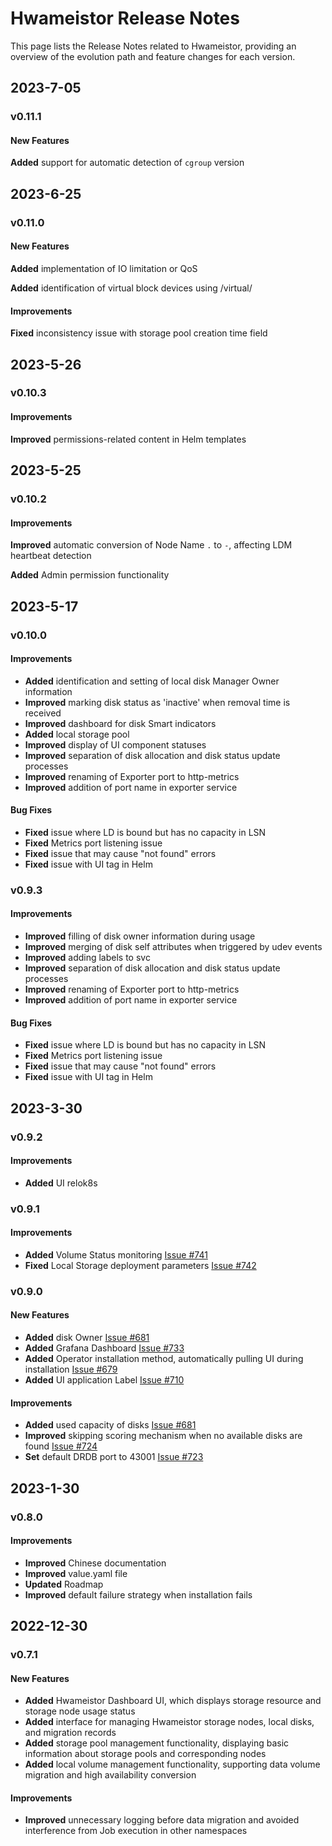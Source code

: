 # Hwameistor Release Notes

This page lists the Release Notes related to Hwameistor, providing an overview of the evolution path and feature changes for each version.

## 2023-7-05

### v0.11.1

#### New Features

**Added** support for automatic detection of `cgroup` version

## 2023-6-25

### v0.11.0

#### New Features

**Added** implementation of IO limitation or QoS

**Added** identification of virtual block devices using /virtual/

#### Improvements

**Fixed** inconsistency issue with storage pool creation time field

## 2023-5-26

### v0.10.3

#### Improvements

**Improved** permissions-related content in Helm templates

## 2023-5-25

### v0.10.2

#### Improvements

**Improved** automatic conversion of Node Name `.` to `-`, affecting LDM heartbeat detection

**Added** Admin permission functionality

## 2023-5-17

### v0.10.0

#### Improvements

- **Added** identification and setting of local disk Manager Owner information
- **Improved** marking disk status as 'inactive' when removal time is received
- **Improved** dashboard for disk Smart indicators
- **Added** local storage pool
- **Improved** display of UI component statuses
- **Improved** separation of disk allocation and disk status update processes
- **Improved** renaming of Exporter port to http-metrics
- **Improved** addition of port name in exporter service

#### Bug Fixes

- **Fixed** issue where LD is bound but has no capacity in LSN
- **Fixed** Metrics port listening issue
- **Fixed** issue that may cause "not found" errors
- **Fixed** issue with UI tag in Helm

### v0.9.3

#### Improvements

- **Improved** filling of disk owner information during usage
- **Improved** merging of disk self attributes when triggered by udev events
- **Improved** adding labels to svc
- **Improved** separation of disk allocation and disk status update processes
- **Improved** renaming of Exporter port to http-metrics
- **Improved** addition of port name in exporter service

#### Bug Fixes

- **Fixed** issue where LD is bound but has no capacity in LSN
- **Fixed** Metrics port listening issue
- **Fixed** issue that may cause "not found" errors
- **Fixed** issue with UI tag in Helm

## 2023-3-30

### v0.9.2

#### Improvements

- **Added** UI relok8s

### v0.9.1

#### Improvements

- **Added** Volume Status monitoring [Issue #741](https://github.com/hwameistor/hwameistor/pull/741)
- **Fixed** Local Storage deployment parameters [Issue #742](https://github.com/hwameistor/hwameistor/pull/742)

### v0.9.0

#### New Features

- **Added** disk Owner [Issue #681](https://github.com/hwameistor/hwameistor/pull/681)
- **Added** Grafana Dashboard [Issue #733](https://github.com/hwameistor/hwameistor/pull/733)
- **Added** Operator installation method, automatically pulling UI during installation [Issue #679](https://github.com/hwameistor/hwameistor/pull/679)
- **Added** UI application Label [Issue #710](https://github.com/hwameistor/hwameistor/pull/710)

#### Improvements

- **Added** used capacity of disks [Issue #681](https://github.com/hwameistor/hwameistor/pull/681)
- **Improved** skipping scoring mechanism when no available disks are found [Issue #724](https://github.com/hwameistor/hwameistor/pull/724)
- **Set** default DRDB port to 43001 [Issue #723](https://github.com/hwameistor/hwameistor/pull/723)

## 2023-1-30

### v0.8.0

#### Improvements

- **Improved** Chinese documentation
- **Improved** value.yaml file
- **Updated** Roadmap
- **Improved** default failure strategy when installation fails

## 2022-12-30

### v0.7.1

#### New Features

- **Added** Hwameistor Dashboard UI, which displays storage resource and storage node usage status
- **Added** interface for managing Hwameistor storage nodes, local disks, and migration records
- **Added** storage pool management functionality, displaying basic information about storage pools and corresponding nodes
- **Added** local volume management functionality, supporting data volume migration and high availability conversion

#### Improvements

- **Improved** unnecessary logging before data migration and avoided interference from Job execution in other namespaces
